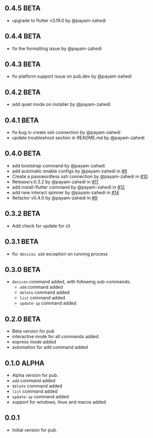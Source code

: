 ## 0.4.5 BETA
* upgrade to flutter v3.19.0 by @payam-zahedi

## 0.4.4 BETA
* fix the formatting issue by @payam-zahedi

## 0.4.3 BETA
* fix platform support issue on pub.dev by @payam-zahedi

## 0.4.2 BETA
* add quiet mode on installer by @payam-zahedi

## 0.4.1 BETA
* fix bug in create ssh connection by @payam-zahedi 
* update troubleshoot section in README.md by @payam-zahedi

## 0.4.0 BETA
* add bootstrap command by @payam-zahedi
* add automatic enable configs by @payam-zahedi in [#9](https://github.com/Snapp-Embedded/snapp_cli/pull/9) 
* Create a passwordless ssh connection by @payam-zahedi in [#10](https://github.com/Snapp-Embedded/snapp_cli/pull/10) 
* Release/v.0.3.2 by @payam-zahedi in [#11](https://github.com/Snapp-Embedded/snapp_cli/pull/11) 
* add install-flutter command  by @payam-zahedi in [#12](https://github.com/Snapp-Embedded/snapp_cli/pull/12) 
* add new interact spinner by @payam-zahedi in [#14](https://github.com/Snapp-Embedded/snapp_cli/pull/14) 
* Refactor v0.4.0 by @payam-zahedi in [#9](https://github.com/Snapp-Embedded/snapp_cli/pull/9) 

## 0.3.2 BETA

- Add check for update for cli 

## 0.3.1 BETA

- fix: `devices add` exception on running process

## 0.3.0 BETA

- `devices` command added, with following sub-commands:
   - `add` command added
   - `delete` command added
   - `list` command added
   - `update-ip` command added
    
## 0.2.0 BETA

- Beta version for pub
- interactive mode for all commands added 
- express mode added
- automation for add command added 

## 0.1.0 ALPHA

- Alpha version for pub.
- `add` command added
- `delete` command added
- `list` command added
- `update-ip` command added
- support for windows, linux and macos added

## 0.0.1

- Initial version for pub.
